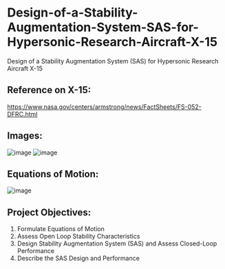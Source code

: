 # Design-of-a-Stability-Augmentation-System-SAS-for-Hypersonic-Research-Aircraft-X-15
Design of a Stability Augmentation System (SAS) for Hypersonic Research Aircraft X-15

## Reference on X-15:
https://www.nasa.gov/centers/armstrong/news/FactSheets/FS-052-DFRC.html

## Images:
![image](https://user-images.githubusercontent.com/45495327/222984092-49d11f37-c73a-410e-9207-583dab87d612.png)
![image](https://user-images.githubusercontent.com/45495327/222984109-efd6ff63-600a-419f-86e4-f111c6bc5d0f.png)

## Equations of Motion:
![image](https://user-images.githubusercontent.com/45495327/222984200-ec6d3020-fe65-4c40-a928-faad08e9040c.png)

## Project Objectives:
1. Formulate Equations of Motion
2. Assess Open Loop Stability Characteristics
3. Design Stability Augmentation System (SAS) and Assess Closed-Loop Performance
4. Describe the SAS Design and Performance

